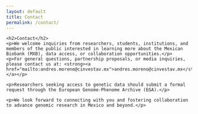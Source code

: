 ```yaml
---
layout: default
title: Contact
permalink: /contact/
---
```


<section id="contact">

	<h2>Contact</h2>
	<p>We welcome inquiries from researchers, students, institutions, and members of the public interested in learning more about the Mexican Biobank (MXB), data access, or collaboration opportunities.</p>
	<p>For general questions, partnership proposals, or media inquiries, please contact us at: <strong><a href="mailto:andres.moreno@cinvestav.mx">andres.moreno@cinvestav.mx</strong></a></p>

	<p>Researchers seeking access to genetic data should submit a formal request through the European Genome-Phenome Archive (EGA).</p>

	<p>We look forward to connecting with you and fostering collaboration to advance genomic research in Mexico and beyond.</p>

</section>
